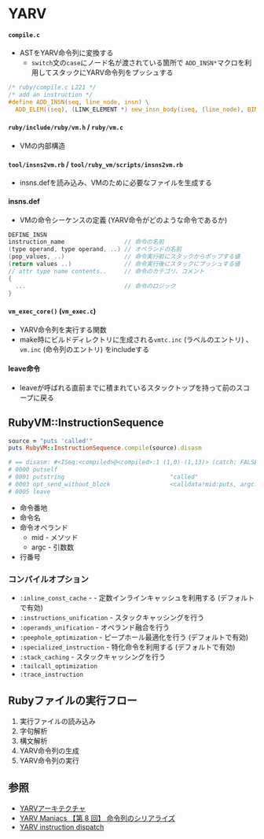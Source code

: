 # YARV
#### `compile.c`
- ASTをYARV命令列に変換する
  - `switch`文の`case`にノード名が渡されている箇所で
    `ADD_INSN*`マクロを利用してスタックにYARV命令列をプッシュする

```c
/* ruby/compile.c L221 */
/* add an instruction */
#define ADD_INSN(seq, line_node, insn) \
  ADD_ELEM((seq), (LINK_ELEMENT *) new_insn_body(iseq, (line_node), BIN(insn), 0))
```

#### `ruby/include/ruby/vm.h` / `ruby/vm.c`
- VMの内部構造

#### `tool/insns2vm.rb` / `tool/ruby_vm/scripts/insns2vm.rb`
- insns.defを読み込み、VMのために必要なファイルを生成する

#### insns.def
- VMの命令シーケンスの定義 (YARV命令がどのような命令であるか)

```c
DEFINE_INSN
instruction_name                 // 命令の名前
(type operand, type operand, ..) // オペランドの名前
(pop_values, ..)                 // 命令実行前にスタックからポップする値
(return values ..)               // 命令実行後にスタックにプッシュする値
// attr type name contents..     // 命令のカテゴリ、コメント
{
  ...                            // 命令のロジック
}
```

#### `vm_exec_core()` (`vm_exec.c`)
- YARV命令列を実行する関数
- make時にビルドディレクトリに生成される`vmtc.inc` (ラベルのエントリ) 、
  `vm.inc` (命令列のエントリ) をincludeする

#### leave命令
- leaveが呼ばれる直前までに積まれているスタックトップを持って前のスコープに戻る

## RubyVM::InstructionSequence
```ruby
source = "puts 'called'"
puts RubyVM::InstructionSequence.compile(source).disasm

# == disasm: #<ISeq:<compiled>@<compiled>:1 (1,0)-(1,13)> (catch: FALSE)
# 0000 putself                                                          (   1)[Li]
# 0001 putstring                              "called"
# 0003 opt_send_without_block                 <calldata!mid:puts, argc:1, FCALL|ARGS_SIMPLE>
# 0005 leave
```

- 命令番地
- 命令名
- 命令オペランド
  - mid  - メソッド
  - argc - 引数数
- 行番号

### コンパイルオプション
- `:inline_const_cache` - - 定数インラインキャッシュを利用する (デフォルトで有効)
- `:instructions_unification` - スタックキャッシングを行う
- `:operands_unification` - オペランド融合を行う
- `:peephole_optimization` - ピープホール最適化を行う (デフォルトで有効)
- `:specialized_instruction` - 特化命令を利用する (デフォルトで有効)
- `:stack_caching` - スタックキャッシングを行う
- `:tailcall_optimization`
- `:trace_instruction`

## Rubyファイルの実行フロー
1. 実行ファイルの読み込み
2. 字句解析
3. 構文解析
4. YARV命令列の生成
5. YARV命令列の実行

## 参照
- [YARVアーキテクチャ](http://www.atdot.net/yarv/yarvarch.ja.html)
- [YARV Maniacs 【第 8 回】 命令列のシリアライズ](https://magazine.rubyist.net/articles/0015/0015-YarvManiacs.html)
- [YARV instruction dispatch](https://qiita.com/k0kubun/items/dbb2f0979f19f76eed26)
